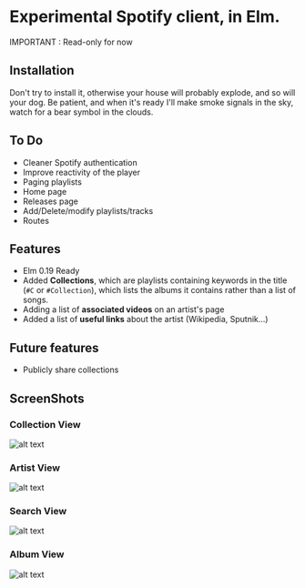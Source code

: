 # Experimental Spotify client, in Elm.
IMPORTANT : Read-only for now

## Installation
Don't try to install it, otherwise your house will probably explode, and so will your dog. Be patient, and when it's ready I'll make smoke signals in the sky, watch for a bear symbol in the clouds.

## To Do
- Cleaner Spotify authentication
- Improve reactivity of the player
- Paging playlists
- Home page
- Releases page
- Add/Delete/modify playlists/tracks
- Routes

## Features
- Elm 0.19 Ready
- Added __Collections__, which are playlists containing keywords in the title (`#C` or `#Collection`), which lists the albums it contains rather than a list of songs. 
- Adding a list of __associated videos__ on an artist's page
- Added a list of __useful links__ about the artist (Wikipedia, Sputnik...)

## Future features
- Publicly share collections

## ScreenShots

### Collection View
![alt text](https://ibin.co/4JsvpqQSTBwX.png "Collection View")

### Artist View
![alt text](https://ibin.co/4Jsp7LUnHGqD.png "Artist View")

### Search View
![alt text](https://ibin.co/4JsvFJb16Z5l.png "Search View")

### Album View
![alt text](https://ibin.co/4KZy10yFOw8r.png "Album View")
